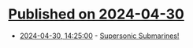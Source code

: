# [Published on 2024-04-30](index.md)

* [2024-04-30, 14:25:00](https://soylentnews.org/article.pl?sid=24/04/29/0047219&from=rss) - [Supersonic Submarines!](https://soylentnews.org/article.pl?sid=24/04/29/0047219&from=rss)
